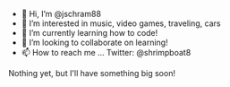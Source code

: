 - 👋 Hi, I’m @jschram88
- 👀 I’m interested in music, video games, traveling, cars
- 🌱 I’m currently learning how to code!
- 💞️ I’m looking to collaborate on learning!
- 📫 How to reach me ... Twitter: @shrimpboat8

Nothing yet, but I'll have something big soon!
<!---
jschram88/jschram88 is a ✨ special ✨ repository because its `README.md` (this file) appears on your GitHub profile.
You can click the Preview link to take a look at your changes.
--->
